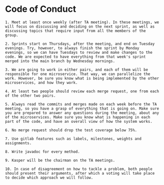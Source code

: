 # Code of Conduct

    1. Meet at least once weekly (after TA meeting). In these meetings, we will focus on discussing and deciding on the next sprint, as well as discussing topics that require input from all the members of the group.

    2. Sprints start on Thursdays, after the meeting, and end on Tuesday evenings. Try, however, to always finish the sprint by Monday evenings, so we can have Tuesdays to review and make changes to the code. We are expected to have everything from that week's sprint merged into the main branch by Wednesday mornings.

    3. We are going to work in either pairs, and each of them will be responsible for one microservice. That way, we can parallelize the work. However, be sure you know what is being implemented by the other microservices, and how they work.

    4. At least two people should review each merge request, one from each of the other two pairs.

    5. Always read the commits and merges made on each week before the TA meeting, so you have a grasp of everything that is going on. Make sure you are prepared to answer any questions during the meeting, about any of the microservices. Make sure you know what is happening in each part of the code, and have an overall view of how the system works.

    6. No merge request should drop the test coverage below 75%.

    7. Use gitlab features such as labels, milestones, weights and assignments.

    8. Write javadoc for every method.

    9. Kasper will be the chairman on the TA meetings.

    10. In case of disagreement on how to tackle a problem, both people should present their arguments, after which a voting will take place to decide which approach we will follow.
    
    
